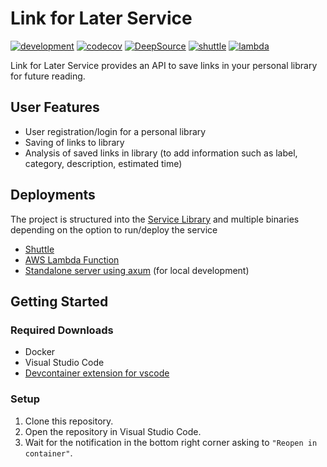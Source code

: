 # Link for Later Service

[![development](https://github.com/kentSarmiento/link-for-later-service/actions/workflows/development.yml/badge.svg?branch=main)](https://github.com/kentSarmiento/link-for-later-service/actions/workflows/development.yml) [![codecov](https://codecov.io/gh/kentSarmiento/link-for-later-service/branch/main/graph/badge.svg)](https://codecov.io/gh/kentSarmiento/link-for-later-service) [![DeepSource](https://app.deepsource.com/gh/kentSarmiento/link-for-later-service.svg/?label=active+issues&token=WjmbW1QTMQOXFFMU5h1-BEmM)](https://app.deepsource.com/gh/kentSarmiento/link-for-later-service/) [![shuttle](https://github.com/kentSarmiento/link-for-later-service/actions/workflows/shuttle.yml/badge.svg?branch=main)](https://github.com/kentSarmiento/link-for-later-service/actions/workflows/shuttle.yml) [![lambda](https://github.com/kentSarmiento/link-for-later-service/actions/workflows/lambda.yml/badge.svg?branch=main)](https://github.com/kentSarmiento/link-for-later-service/actions/workflows/lambda.yml)

Link for Later Service provides an API to save links in your personal library for future reading.

## User Features

- User registration/login for a personal library
- Saving of links to library
- Analysis of saved links in library (to add information such as label, category, description, estimated time)

## Deployments

The project is structured into the [Service Library](./link-for-later/) and multiple binaries depending on the option to run/deploy the service

- [Shuttle](./link-for-later-shuttle/)
- [AWS Lambda Function](./link-for-later-lambda/)
- [Standalone server using axum](./link-for-later-axum/) (for local development)

## Getting Started

### Required Downloads

- Docker
- Visual Studio Code
- [Devcontainer extension for vscode](https://marketplace.visualstudio.com/items?itemName=ms-vscode-remote.remote-containers)

### Setup

1. Clone this repository.
1. Open the repository in Visual Studio Code.
1. Wait for the notification in the bottom right corner asking to `"Reopen in container"`.
